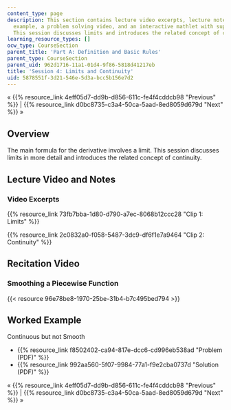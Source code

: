 ```yaml
---
content_type: page
description: This section contains lecture video excerpts, lecture notes, a worked
  example, a problem solving video, and an interactive mathlet with supporting documents.
  This session discusses limits and introduces the related concept of continuity.
learning_resource_types: []
ocw_type: CourseSection
parent_title: 'Part A: Definition and Basic Rules'
parent_type: CourseSection
parent_uid: 962d1716-11a1-01d4-9f86-5818d41217eb
title: 'Session 4: Limits and Continuity'
uid: 5878551f-3d21-546e-5d3a-bcc5b156e7d2
---
```


« {{% resource_link 4eff05d7-dd9b-d856-611c-fe4f4cddcb98 "Previous" %}} | {{% resource_link d0bc8735-c3a4-50ca-5aad-8ed8059d679d "Next" %}} »

Overview
--------

The main formula for the derivative involves a limit. This session discusses limits in more detail and introduces the related concept of continuity.

Lecture Video and Notes
-----------------------

### Video Excerpts

{{% resource_link 73fb7bba-1d80-d790-a7ec-8068b12ccc28 "Clip 1: Limits" %}}

{{% resource_link 2c0832a0-f058-5487-3dc9-df6f1e7a9464 "Clip 2: Continuity" %}}

Recitation Video
----------------

### Smoothing a Piecewise Function

{{< resource 96e78be8-1970-25be-31b4-b7c495bed794 >}}

Worked Example
--------------

Continuous but not Smooth

*   {{% resource_link f8502402-ca94-817e-dcc6-cd996eb538ad "Problem (PDF)" %}}
*   {{% resource_link 992aa560-5f07-9984-77a1-f9e2cba0737d "Solution (PDF)" %}}

« {{% resource_link 4eff05d7-dd9b-d856-611c-fe4f4cddcb98 "Previous" %}} | {{% resource_link d0bc8735-c3a4-50ca-5aad-8ed8059d679d "Next" %}} »